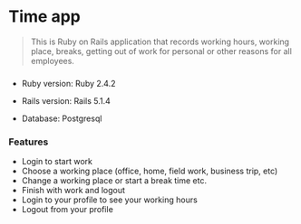 # Time app

>This is Ruby on Rails application that records working hours, working place, breaks, getting out of work for personal or other reasons for all employees.

### 

* Ruby version:
  Ruby 2.4.2 

* Rails version:
  Rails 5.1.4

* Database:
  Postgresql


### Features

- Login to start work
- Choose a working place (office, home, field work, business trip, etc)
- Change a working place or start a break time etc.
- Finish with work and logout
- Login to your profile to see your working hours
- Logout from your profile


